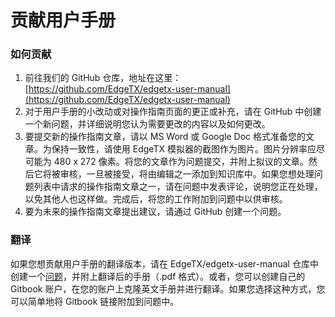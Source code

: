 # 贡献用户手册

### 如何贡献

1. 前往我们的 GitHub 仓库，地址在这里：[https://github.com/EdgeTX/edgetx-user-manual](https://github.com/EdgeTX/edgetx-user-manual)
2. 对于用户手册的小改动或对操作指南页面的更正或补充，请在 GitHub 中创建一个新问题，并详细说明您认为需要更改的内容以及如何更改。&#x20;
3. 要提交新的操作指南文章，请以 MS Word 或 Google Doc 格式准备您的文章。为保持一致性，请使用 EdgeTX 模拟器的截图作为图片。图片分辨率应尽可能为 480 x 272 像素。将您的文章作为问题提交，并附上拟议的文章。然后它将被审核，一旦被接受，将由编辑之一添加到知识库中。如果您想处理问题列表中请求的操作指南文章之一，请在问题中发表评论，说明您正在处理，以免其他人也这样做。完成后，将您的工作附加到问题中以供审核。
4. 要为未来的操作指南文章提出建议，请通过 GitHub 创建一个问题。

### 翻译

如果您想贡献用户手册的翻译版本，请在 EdgeTX/edgetx-user-manual 仓库中创建一个[问题](https://github.com/EdgeTX/edgetx-user-manual/issues/new/choose)，并附上翻译后的手册（.pdf 格式）。或者，您可以创建自己的 Gitbook 账户，在您的账户上克隆英文手册并进行翻译。如果您选择这种方式，您可以简单地将 Gitbook 链接附加到问题中。